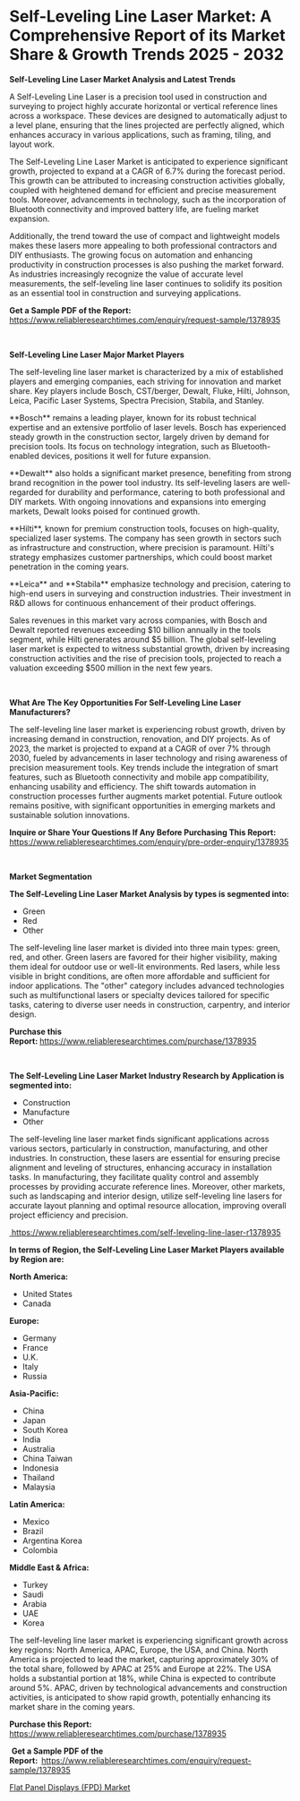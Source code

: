 <p><h1>Self-Leveling Line Laser Market: A Comprehensive Report of its Market Share & Growth Trends 2025 - 2032</h1></p><p><strong>Self-Leveling Line Laser Market Analysis and Latest Trends</strong></p>
<p><p>A Self-Leveling Line Laser is a precision tool used in construction and surveying to project highly accurate horizontal or vertical reference lines across a workspace. These devices are designed to automatically adjust to a level plane, ensuring that the lines projected are perfectly aligned, which enhances accuracy in various applications, such as framing, tiling, and layout work.</p><p>The Self-Leveling Line Laser Market is anticipated to experience significant growth, projected to expand at a CAGR of 6.7% during the forecast period. This growth can be attributed to increasing construction activities globally, coupled with heightened demand for efficient and precise measurement tools. Moreover, advancements in technology, such as the incorporation of Bluetooth connectivity and improved battery life, are fueling market expansion. </p><p>Additionally, the trend toward the use of compact and lightweight models makes these lasers more appealing to both professional contractors and DIY enthusiasts. The growing focus on automation and enhancing productivity in construction processes is also pushing the market forward. As industries increasingly recognize the value of accurate level measurements, the self-leveling line laser continues to solidify its position as an essential tool in construction and surveying applications.</p></p>
<p><strong>Get a Sample PDF of the Report:&nbsp;</strong> <a href="https://www.reliableresearchtimes.com/enquiry/request-sample/1378935?utm_campaign=2449&utm_medium=2&utm_source=Github&utm_content=ia&utm_term=12022025&utm_id=self-leveling-line-laser">https://www.reliableresearchtimes.com/enquiry/request-sample/1378935</a></p>
<p>&nbsp;</p>
<p><strong>Self-Leveling Line Laser Major Market Players</strong></p>
<p><p>The self-leveling line laser market is characterized by a mix of established players and emerging companies, each striving for innovation and market share. Key players include Bosch, CST/berger, Dewalt, Fluke, Hilti, Johnson, Leica, Pacific Laser Systems, Spectra Precision, Stabila, and Stanley.</p><p>**Bosch** remains a leading player, known for its robust technical expertise and an extensive portfolio of laser levels. Bosch has experienced steady growth in the construction sector, largely driven by demand for precision tools. Its focus on technology integration, such as Bluetooth-enabled devices, positions it well for future expansion.</p><p>**Dewalt** also holds a significant market presence, benefiting from strong brand recognition in the power tool industry. Its self-leveling lasers are well-regarded for durability and performance, catering to both professional and DIY markets. With ongoing innovations and expansions into emerging markets, Dewalt looks poised for continued growth.</p><p>**Hilti**, known for premium construction tools, focuses on high-quality, specialized laser systems. The company has seen growth in sectors such as infrastructure and construction, where precision is paramount. Hilti's strategy emphasizes customer partnerships, which could boost market penetration in the coming years.</p><p>**Leica** and **Stabila** emphasize technology and precision, catering to high-end users in surveying and construction industries. Their investment in R&D allows for continuous enhancement of their product offerings.</p><p>Sales revenues in this market vary across companies, with Bosch and Dewalt reported revenues exceeding $10 billion annually in the tools segment, while Hilti generates around $5 billion. The global self-leveling laser market is expected to witness substantial growth, driven by increasing construction activities and the rise of precision tools, projected to reach a valuation exceeding $500 million in the next few years.</p></p>
<p>&nbsp;</p>
<p><strong>What Are The Key Opportunities For Self-Leveling Line Laser Manufacturers?</strong></p>
<p><p>The self-leveling line laser market is experiencing robust growth, driven by increasing demand in construction, renovation, and DIY projects. As of 2023, the market is projected to expand at a CAGR of over 7% through 2030, fueled by advancements in laser technology and rising awareness of precision measurement tools. Key trends include the integration of smart features, such as Bluetooth connectivity and mobile app compatibility, enhancing usability and efficiency. The shift towards automation in construction processes further augments market potential. Future outlook remains positive, with significant opportunities in emerging markets and sustainable solution innovations.</p></p>
<p><strong>Inquire or Share Your Questions If Any Before Purchasing This Report:</strong> <a href="https://www.reliableresearchtimes.com/enquiry/pre-order-enquiry/1378935?utm_campaign=2449&utm_medium=2&utm_source=Github&utm_content=ia&utm_term=12022025&utm_id=self-leveling-line-laser">https://www.reliableresearchtimes.com/enquiry/pre-order-enquiry/1378935</a></p>
<p>&nbsp;</p>
<p><strong>Market Segmentation</strong></p>
<p><strong>The Self-Leveling Line Laser Market Analysis by types is segmented into:</strong></p>
<p><ul><li>Green</li><li>Red</li><li>Other</li></ul></p>
<p><p>The self-leveling line laser market is divided into three main types: green, red, and other. Green lasers are favored for their higher visibility, making them ideal for outdoor use or well-lit environments. Red lasers, while less visible in bright conditions, are often more affordable and sufficient for indoor applications. The "other" category includes advanced technologies such as multifunctional lasers or specialty devices tailored for specific tasks, catering to diverse user needs in construction, carpentry, and interior design.</p></p>
<p><strong>Purchase this Report:&nbsp;</strong><a href="https://www.reliableresearchtimes.com/purchase/1378935?utm_campaign=2449&utm_medium=2&utm_source=Github&utm_content=ia&utm_term=12022025&utm_id=self-leveling-line-laser">https://www.reliableresearchtimes.com/purchase/1378935</a></p>
<p>&nbsp;</p>
<p><strong>The Self-Leveling Line Laser Market Industry Research by Application is segmented into:</strong></p>
<p><ul><li>Construction</li><li>Manufacture</li><li>Other</li></ul></p>
<p><p>The self-leveling line laser market finds significant applications across various sectors, particularly in construction, manufacturing, and other industries. In construction, these lasers are essential for ensuring precise alignment and leveling of structures, enhancing accuracy in installation tasks. In manufacturing, they facilitate quality control and assembly processes by providing accurate reference lines. Moreover, other markets, such as landscaping and interior design, utilize self-leveling line lasers for accurate layout planning and optimal resource allocation, improving overall project efficiency and precision.</p></p>
<p><a href="https://www.reliableresearchtimes.com/self-leveling-line-laser-r1378935?utm_campaign=2449&utm_medium=2&utm_source=Github&utm_content=ia&utm_term=12022025&utm_id=self-leveling-line-laser">&nbsp;https://www.reliableresearchtimes.com/self-leveling-line-laser-r1378935</a></p>
<p><strong>In terms of Region, the Self-Leveling Line Laser Market Players available by Region are:</strong></p>
<p>
    <p> <strong> North America: </strong>
        <ul>
            <li>United States</li>
            <li>Canada</li>
        </ul>
        </p> 
    <p> <strong> Europe: </strong>
        <ul>
            <li>Germany</li>
            <li>France</li>
            <li>U.K.</li>
            <li>Italy</li>
            <li>Russia</li>
        </ul>
        </p> 
    <p> <strong> Asia-Pacific: </strong>
        <ul>
            <li>China</li>
            <li>Japan</li>
            <li>South Korea</li>
            <li>India</li>
            <li>Australia</li>
            <li>China Taiwan</li>
            <li>Indonesia</li>
            <li>Thailand</li>
            <li>Malaysia</li>
        </ul>
        </p> 
    <p> <strong> Latin America: </strong>
        <ul>
            <li>Mexico</li>
            <li>Brazil</li>
            <li>Argentina Korea</li>
            <li>Colombia</li>
        </ul>
        </p> 
    <p> <strong> Middle East & Africa: </strong>
        <ul>
            <li>Turkey</li>
            <li>Saudi</li>
            <li>Arabia</li>
            <li>UAE</li>
            <li>Korea</li>
        </ul>
    </p>
    </p>
<p><p>The self-leveling line laser market is experiencing significant growth across key regions: North America, APAC, Europe, the USA, and China. North America is projected to lead the market, capturing approximately 30% of the total share, followed by APAC at 25% and Europe at 22%. The USA holds a substantial portion at 18%, while China is expected to contribute around 5%. APAC, driven by technological advancements and construction activities, is anticipated to show rapid growth, potentially enhancing its market share in the coming years.</p></p>
<p><strong>Purchase this Report: </strong><a href="https://www.reliableresearchtimes.com/purchase/1378935?utm_campaign=2449&utm_medium=2&utm_source=Github&utm_content=ia&utm_term=12022025&utm_id=self-leveling-line-laser">https://www.reliableresearchtimes.com/purchase/1378935</a></p>
<p>&nbsp;<strong>Get a Sample PDF of the Report:&nbsp;&nbsp;</strong><a href="https://www.reliableresearchtimes.com/enquiry/request-sample/1378935?utm_campaign=2449&utm_medium=2&utm_source=Github&utm_content=ia&utm_term=12022025&utm_id=self-leveling-line-laser">https://www.reliableresearchtimes.com/enquiry/request-sample/1378935</a></p>
<p><strong></strong></p>
<p><p><a href="https://github.com/mezokathleen834/Market-Research-Report-List-1/blob/main/flat-panel-displays-fpd-market.md?utm_campaign=2449&utm_medium=2&utm_source=Github&utm_content=ia&utm_term=12022025&utm_id=self-leveling-line-laser">Flat Panel Displays (FPD) Market</a></p></p>